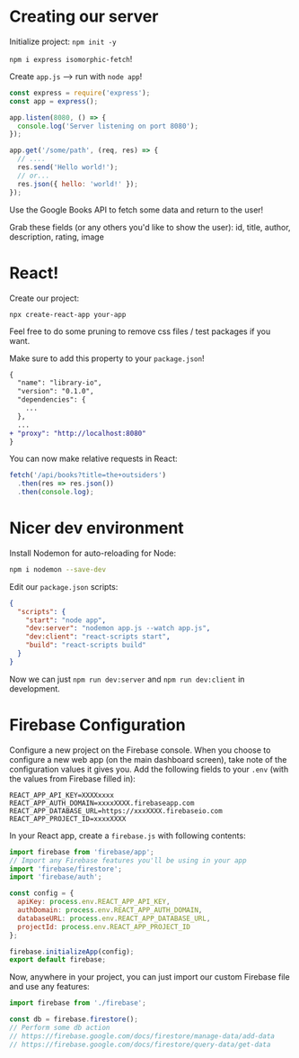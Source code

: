 # Creating our server

Initialize project: `npm init -y`

`npm i express isomorphic-fetch`!

Create `app.js` --> run with `node app`!

```js
const express = require('express');
const app = express();

app.listen(8080, () => {
  console.log('Server listening on port 8080');
});
```

```js
app.get('/some/path', (req, res) => {
  // ....
  res.send('Hello world!');
  // or...
  res.json({ hello: 'world!' });
});
```

Use the Google Books API to fetch some data and return to the user!

Grab these fields (or any others you'd like to show the user): id, title, author, description, rating, image

# React!

Create our project:

```
npx create-react-app your-app
```

Feel free to do some pruning to remove css files / test packages if you want.

Make sure to add this property to your `package.json`!

```diff
{
  "name": "library-io",
  "version": "0.1.0",
  "dependencies": {
    ...
  },
  ...
+ "proxy": "http://localhost:8080"
}

```

You can now make relative requests in React:

```js
fetch('/api/books?title=the+outsiders')
  .then(res => res.json())
  .then(console.log);
```

# Nicer dev environment

Install Nodemon for auto-reloading for Node:

```bash
npm i nodemon --save-dev
```

Edit our `package.json` scripts:

```json
{
  "scripts": {
    "start": "node app",
    "dev:server": "nodemon app.js --watch app.js",
    "dev:client": "react-scripts start",
    "build": "react-scripts build"
  }
}
```

Now we can just `npm run dev:server` and `npm run dev:client` in development.

# Firebase Configuration

Configure a new project on the Firebase console. When you choose to configure a new web app (on the main dashboard screen), take note of the configuration values it gives you. Add the following fields to your `.env` (with the values from Firebase filled in):

```
REACT_APP_API_KEY=XXXXxxxx
REACT_APP_AUTH_DOMAIN=xxxxXXXX.firebaseapp.com
REACT_APP_DATABASE_URL=https://xxxXXXX.firebaseio.com
REACT_APP_PROJECT_ID=xxxxXXXX
```

In your React app, create a `firebase.js` with following contents:

```js
import firebase from 'firebase/app';
// Import any Firebase features you'll be using in your app
import 'firebase/firestore';
import 'firebase/auth';

const config = {
  apiKey: process.env.REACT_APP_API_KEY,
  authDomain: process.env.REACT_APP_AUTH_DOMAIN,
  databaseURL: process.env.REACT_APP_DATABASE_URL,
  projectId: process.env.REACT_APP_PROJECT_ID
};

firebase.initializeApp(config);
export default firebase;
```

Now, anywhere in your project, you can just import our custom Firebase file and use any features:

```js
import firebase from './firebase';

const db = firebase.firestore();
// Perform some db action
// https://firebase.google.com/docs/firestore/manage-data/add-data
// https://firebase.google.com/docs/firestore/query-data/get-data
```
